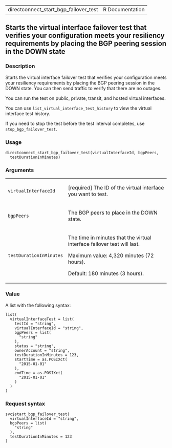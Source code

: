 <table style="width: 100%;">
<tbody>
<tr class="odd">
<td>directconnect_start_bgp_failover_test</td>
<td style="text-align: right;">R Documentation</td>
</tr>
</tbody>
</table>

## Starts the virtual interface failover test that verifies your configuration meets your resiliency requirements by placing the BGP peering session in the DOWN state

### Description

Starts the virtual interface failover test that verifies your
configuration meets your resiliency requirements by placing the BGP
peering session in the DOWN state. You can then send traffic to verify
that there are no outages.

You can run the test on public, private, transit, and hosted virtual
interfaces.

You can use `list_virtual_interface_test_history` to view the virtual
interface test history.

If you need to stop the test before the test interval completes, use
`stop_bgp_failover_test`.

### Usage

    directconnect_start_bgp_failover_test(virtualInterfaceId, bgpPeers,
      testDurationInMinutes)

### Arguments

<table>
<colgroup>
<col style="width: 35%" />
<col style="width: 65%" />
</colgroup>
<tbody>
<tr class="odd">
<td><code
id="directconnect_start_bgp_failover_test_:_virtualInterfaceId">virtualInterfaceId</code></td>
<td><p>[required] The ID of the virtual interface you want to
test.</p></td>
</tr>
<tr class="even">
<td><code
id="directconnect_start_bgp_failover_test_:_bgpPeers">bgpPeers</code></td>
<td><p>The BGP peers to place in the DOWN state.</p></td>
</tr>
<tr class="odd">
<td><code
id="directconnect_start_bgp_failover_test_:_testDurationInMinutes">testDurationInMinutes</code></td>
<td><p>The time in minutes that the virtual interface failover test will
last.</p>
<p>Maximum value: 4,320 minutes (72 hours).</p>
<p>Default: 180 minutes (3 hours).</p></td>
</tr>
</tbody>
</table>

### Value

A list with the following syntax:

    list(
      virtualInterfaceTest = list(
        testId = "string",
        virtualInterfaceId = "string",
        bgpPeers = list(
          "string"
        ),
        status = "string",
        ownerAccount = "string",
        testDurationInMinutes = 123,
        startTime = as.POSIXct(
          "2015-01-01"
        ),
        endTime = as.POSIXct(
          "2015-01-01"
        )
      )
    )

### Request syntax

    svc$start_bgp_failover_test(
      virtualInterfaceId = "string",
      bgpPeers = list(
        "string"
      ),
      testDurationInMinutes = 123
    )
